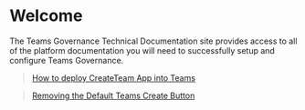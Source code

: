 # Welcome

The Teams Governance Technical Documentation site provides access to all of the platform documentation you will need to successfully setup and configure Teams Governance.

>[How to deploy CreateTeam App into Teams](deployteamsapp.md)

>[Removing the Default Teams Create Button](RemovingDefaultTeamsCreateButton.md)
